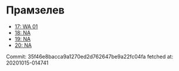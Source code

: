 # Прамзелев
- [17: WA 01](17.md)
- [18: NA](18.md)
- [19: NA](19.md)
- [20: NA](20.md)

Commit: 35f46e8bacca9a1270ed2d762647be9a22fc04fa
 fetched at: 20201015-014741
